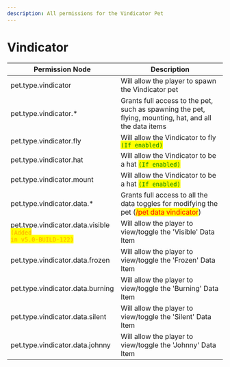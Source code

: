 ```yaml
---
description: All permissions for the Vindicator Pet
---
```



# Vindicator
| Permission Node | Description |
| - | - |
| pet.type.vindicator | Will allow the player to spawn the Vindicator pet |
| pet.type.vindicator.* | Grants full access to the pet, such as spawning the pet, flying, mounting, hat, and all the data items |
| pet.type.vindicator.fly | Will allow the Vindicator to fly <mark style="color:green;">`(If enabled)`</mark> |
| pet.type.vindicator.hat | Will allow the Vindicator to be a hat <mark style="color:green;">`(If enabled)`</mark> |
| pet.type.vindicator.mount | Will allow the Vindicator to be a hat <mark style="color:green;">`(If enabled)`</mark> |
| pet.type.vindicator.data.* | Grants full access to all the data toggles for modifying the pet (<mark style="color:red;">/pet data vindicator</mark>) |
| pet.type.vindicator.data.visible<br><mark style="color:orange;"><code>(Added in v5.0-BUILD-122)</code></mark> | Will allow the player to view/toggle the 'Visible' Data Item |
| pet.type.vindicator.data.frozen | Will allow the player to view/toggle the 'Frozen' Data Item |
| pet.type.vindicator.data.burning | Will allow the player to view/toggle the 'Burning' Data Item |
| pet.type.vindicator.data.silent | Will allow the player to view/toggle the 'Silent' Data Item |
| pet.type.vindicator.data.johnny | Will allow the player to view/toggle the 'Johnny' Data Item |

